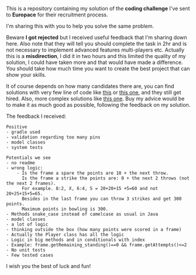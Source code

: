 
This is a repository containing my solution of the **coding challenge** I've sent to **Europace** for their recruitment process. 

I'm sharing this with you to help you solve the same problem. 

Beware **I got rejected** but I received useful feedback that I'm sharing down here.
Also note that they will tell you should complete the task in 2hr and is not necessary to implement advanced features multi-players etc. Actually this is a **misdirection**, I did it in two hours and this limited the quality of my solution, I could have taken more and that would have made a difference. You should take how much time you want to create the best project that can show your skills. 

It of course depends on how many candidates there are, you can find solutions with very few line of code like [this](https://gist.github.com/gruenewa/5123309) or [this one](https://github.com/smmnloes/EuropaceBowling), and they still get hired. Also, more complex solutions like [this one](https://github.com/DanielW1987/bowling-total-score-calculator). Buy my advice would be to make it as much good as possible, following the feedback on my solution.

The feedback I received: 
```
Positive
- gradle used
- validation regarding too many pins
- model classes
- system tests

Potentials we see
- no readme
- wrong logic:
    - Is the frame a spare the points are 10 + the next throw. 
      Is the frame a strike the points are: 0 + the next 2 throws (not the next 2 frames).
      For example. 8:2, X, 6:4, 5 = 20+20+15 +5=60 and not 20+25+15+5=65. 
      Besides in the last frame you can throw 3 strikes and get 300 points. 
      Maximum points in bowling is 300.
- Methods snake_case instead of camelcase as usual in Java
- model classes
- a lot of logic
- thinking outside the box (how many points were scored in a frame)
- Actually the Player class has all the logic
- Logic in big methods and in conditionals with index
- Example: frame.getRemaining_standing()==0 && frame.getAttempts()<=2
- No unit tests
- Few tested cases 
```

I wish you the best of luck and fun!